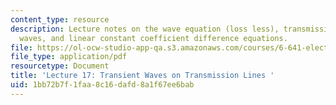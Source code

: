 ```yaml
---
content_type: resource
description: Lecture notes on the wave equation (loss less), transmission line transient
  waves, and linear constant coefficient difference equations.
file: https://ol-ocw-studio-app-qa.s3.amazonaws.com/courses/6-641-electromagnetic-fields-forces-and-motion-spring-2005/1bb72b7f1faa8c16dafd8a1f67ee6bab_lecture17.pdf
file_type: application/pdf
resourcetype: Document
title: 'Lecture 17: Transient Waves on Transmission Lines '
uid: 1bb72b7f-1faa-8c16-dafd-8a1f67ee6bab
---
```

